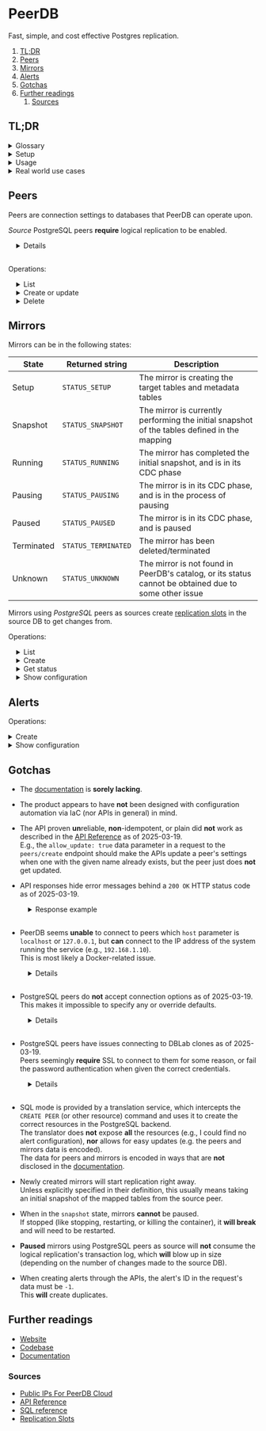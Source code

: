 # PeerDB

Fast, simple, and cost effective Postgres replication.

1. [TL;DR](#tldr)
1. [Peers](#peers)
1. [Mirrors](#mirrors)
1. [Alerts](#alerts)
1. [Gotchas](#gotchas)
1. [Further readings](#further-readings)
   1. [Sources](#sources)

## TL;DR

<details>
  <summary>Glossary</summary>

| Term   | Summary                                                                   |
| ------ | ------------------------------------------------------------------------- |
| Peer   | Connection to a database that PeerDB can query                            |
| Mirror | Stream of changes, feed in real-time, from a source peer to a target peer |
| Alert  | Notifications about issues in flows                                       |

</details>

<details>
  <summary>Setup</summary>

```sh
git clone 'https://github.com/PeerDB-io/peerdb.git' \
&& docker compose -f 'peerdb/docker-compose.yml' up -d
```

</details>

<details>
  <summary>Usage</summary>

```sh
# Connect in SQL mode.
psql 'host=localhost port=9900 password=peerdb'
psql 'postgresql://peerdb.example.org:9900/?password=peerdb'

# Use the REST APIs.
curl -fsS --url 'http://localhost:3000/api/v1/peers/list' --request 'GET' \
  --header "Authorization: Basic $(printf '%s' ':' 'your password here' | base64)"
curl -fsS --url 'http://localhost:3000/api/v1/peers/create' --request 'POST' \
  --header "Authorization: Basic $(printf '%s' ':' 'your password here' | base64)" \
  --header 'Content-Type: application/json' \
  --data '{ … }'
```

</details>

<details>
  <summary>Real world use cases</summary>

```sh
# List peers.
psql "host=localhost port=9900 password=$(gopass show -o 'peerdb/instance')" -c "SELECT id, name, type FROM peers;"
curl -fsS --url 'http://localhost:3000/api/v1/peers/list' \
  -H "Authorization: Basic $(gopass show -o 'peerdb/instance' | xargs printf '%s' ':' | base64)"
```

</details>

## Peers

Peers are connection settings to databases that PeerDB can operate upon.

_Source_ PostgreSQL peers **require** logical replication to be enabled.

<details style="padding: 0 0 1rem 1rem">

```sql
-- Check settings
sourceDb=> SELECT name,setting FROM pg_settings WHERE name IN ('wal_level','rds.logical_replication');
          name           | setting
-------------------------+---------
 rds.logical_replication | on
 wal_level               | logical
(2 rows)
```

```sql
-- Configure sources
ALTER SYSTEM SET wal_level = logical;
ALTER SYSTEM SET max_wal_senders = 10;
ALTER SYSTEM SET max_replication_slots = 10;
```

</details>

Operations:

<details style="padding: 0 0 0 1rem">
  <summary>List</summary>

```sql
SELECT id, name, type FROM peers;
```

```plaintext
GET /api/v1/peers/list
```

</details>

<details style="padding: 0 0 0 1rem">
  <summary>Create or update</summary>

```sql
CREATE PEER IF NOT EXISTS some_postgresql_peer
FROM POSTGRES
WITH (
  host='pg.example.org',
  port='5432',
  database='postgres',
  user='postgres',
  password='password'
);
```

| Peer type  | `peer.type` attribute | Configuration attribute |
| ---------- | --------------------- | ----------------------- |
| ClickHouse | `8`                   | `clickhouse_config`     |
| Kafka      | `9`                   | `kafka_config`          |
| PostgreSQL | `3` or `'POSTGRES'`   | `postgres_config`       |

> The optional `"allow_update": true` attribute in the API seems to do **absolutely nothing** as of the time of writing.

```plaintext
POST /api/v1/peers/create
{
  "allow_update": true,
  "peer": {
    "name": "some_postgresql_peer",
    "type": "POSTGRES",
    "postgres_config": {
      "host": "pg.example.org",
      "port": "5432",
      "database": "postgres",
      "user": "postgres",
      "password": "password"
    }
  }
}
```

</details>

<details style="padding: 0 0 0 1rem">
  <summary>Delete</summary>

```sql
DELETE FROM peers WHERE name == 'some_postgresql_peer';
```

</details>

## Mirrors

Mirrors can be in the following states:

| State      | Returned string     | Description                                                                                           |
| ---------- | ------------------- | ----------------------------------------------------------------------------------------------------- |
| Setup      | `STATUS_SETUP`      | The mirror is creating the target tables and metadata tables                                          |
| Snapshot   | `STATUS_SNAPSHOT`   | The mirror is currently performing the initial snapshot of the tables defined in the mapping          |
| Running    | `STATUS_RUNNING`    | The mirror has completed the initial snapshot, and is in its CDC phase                                |
| Pausing    | `STATUS_PAUSING`    | The mirror is in its CDC phase, and is in the process of pausing                                      |
| Paused     | `STATUS_PAUSED`     | The mirror is in its CDC phase, and is paused                                                         |
| Terminated | `STATUS_TERMINATED` | The mirror has been deleted/terminated                                                                |
| Unknown    | `STATUS_UNKNOWN`    | The mirror is not found in PeerDB's catalog, or its status cannot be obtained due to some other issue |

Mirrors using _PostgreSQL_ peers as sources create [replication slots] in the source DB to get changes from.

Operations:

<details style="padding: 0 0 0 1rem">
  <summary>List</summary>

```plaintext
GET /api/v1/mirrors/list
```

</details>

<details style="padding: 0 0 0 1rem">
  <summary>Create</summary>

| Field                                         | Type            | Required | Default              | Notes                                            |
| --------------------------------------------- | --------------- | -------- | -------------------- | ------------------------------------------------ |
| `flow_job_name`                               | string          | yes      |                      | name of the mirror                               |
| `source_name`                                 | string          | yes      |                      | name of the source peer                          |
| `destination_name`                            | string          | yes      |                      | name of the destination peer                     |
| `table_mappings`                              | array           | yes      |                      |                                                  |
| `table_mappings.source_table_identifier`      | string          | yes      |                      | source schema and table                          |
| `table_mappings.destination_table_identifier` | string          | yes      |                      | destination schema and table                     |
| `table_mappings.exclude`                      | list of strings | no       | []                   | columns excluded from the sync                   |
| `table_mappings.columns`                      | list of objects | no       | []                   | ordering setting; for ClickHouse only            |
| `table_mappings.columns.name`                 | string          | yes      |                      | name of the column                               |
| `table_mappings.columns.ordering`             | number          | yes      |                      | rank of the column                               |
| `idle_timeout_seconds`                        | number          | no       | 60                   |                                                  |
| `publication_name`                            | string          | no       |                      | will be created if not provided                  |
| `max_batch_size`                              | number          | no       | 1000000              |                                                  |
| `do_initial_snapshot`                         | boolean         | yes      |                      |                                                  |
| `snapshot_num_rows_per_partition`             | number          | no       | 1000000              | only used for the initial snapshot               |
| `snapshot_max_parallel_workers`               | number          | no       | 4                    | only used for the initial snapshot               |
| `snapshot_num_tables_in_parallel`             | number          | no       | 1                    | only used for the initial snapshot               |
| `resync`                                      | boolean         | no       | false                | the mirror **must be dropped** before re-syncing |
| `initial_snapshot_only`                       | boolean         | no       | false                |                                                  |
| `soft_delete_col_name`                        | string          | no       | `_PEERDB_IS_DELETED` |                                                  |
| `synced_at_col_name`                          | string          | no       | `_PEERDB_SYNCED_AT`  |                                                  |

```sql
CREATE MIRROR IF NOT EXISTS some_cdc_mirror
FROM main_pg TO snowflake_prod  -- FROM source_peer TO target_peer
WITH TABLE MAPPING
(
  public.regions:main_pg.regions,  -- source_schema.table:target_schema.table
  {
    from: public.countries,  -- source_schema.table
    to: main_pg.countries,   -- target_schema.table
    exclude: [ local_name, size, … ]  -- column_1, …, column_N
  },
  …
)
WITH ( do_initial_copy = true );
```

```plaintext
POST /api/v1/flows/cdc/create
{
  "connection_configs": {
    "flow_job_name": "some_cdc_mirror",
    "source_name": "main_pg",
    "destination_name": "snowflake_prod",
    "do_initial_snapshot": true,
    "table_mappings": [
      {
        "source_table_identifier": "public.regions",
        "destination_table_identifier": "main_pg.regions"
      },
      {
        "source_table_identifier": "public.countries",
        "destination_table_identifier": "main_pg.countries",
        "exclude": [
          "local_name",
          "size",
          …
        ]
      },
      …
    ]
  }
}'
```

</details>

<details style="padding: 0 0 0 1rem">
  <summary>Get status</summary>

```plaintext
POST /api/v1/mirrors/status
{
  "flowJobName": "some_cdc_mirror"
}
```

</details>

<details style="padding: 0 0 0 1rem">
  <summary>Show configuration</summary>

```plaintext
POST /api/v1/mirrors/status
{
  "flowJobName": "some_cdc_mirror",
  "includeFlowInfo": true
}
```

</details>

## Alerts

Operations:

<details>
  <summary>Create</summary>

```plaintext
POST /api/v1/alerts/config
{
  "config": {
    "id": -1,
    "service_type": "slack",
    "service_config": "{\"slot_lag_mb_alert_threshold\":15000,\"open_connections_alert_threshold\":20,\"auth_token\":\"xoxb-012345678901-0123456789012-1234ABcdEFGhijKLMnopQRST\",\"channel_ids\":[\"C01K23X4567\"]}",
    "alert_for_mirrors": [
      "some_cdc_mirror",
      "some_other_mirror"
    ]
  }
}
```

</details>

<details>
  <summary>Show configuration</summary>

```plaintext
GET /api/v1/alerts/config
```

</details>

## Gotchas

- The [documentation] is **sorely lacking**.

- The product appears to have **not** been designed with configuration automation via IaC (nor APIs in general) in mind.

- The API proven **un**reliable, **non**-idempotent, or plain did **not** work as described in the [API Reference] as of
  2025-03-19.<br/>
  E.g., the `allow_update: true` data parameter in a request to the `peers/create` endpoint should make the APIs update
  a peer's settings when one with the given name already exists, but the peer just does **not** get updated.

- API responses hide error messages behind a `200 OK` HTTP status code as of 2025-03-19.

  <details style="padding: 0 0 1rem 1rem;">
    <summary>Response example</summary>

  Output of a `ansible.builtin.uri` Ansible task executed against the PeerDB server:

  ```json
  {
    "json": {
      "message": "POSTGRES peer some_pg_peer was invalidated: failed to create connection: failed to connect to `user=me database=testDb`:\n\t172.31.40.46:6005 (dblab.example.org): tls error: server refused TLS connection\n\t172.31.40.46:6005 (dblab.example.org): failed SASL auth: FATAL: password authentication failed for user \"me\" (SQLSTATE 28P01)",
      "status": "FAILED"
    },
    "msg": "OK (426 bytes)",
    "status": 200,
    "url": "http://localhost:3000/api/v1/peers/create",
  }
  ```

  </details>

- PeerDB seems **unable** to connect to peers which `host` parameter is `localhost` or `127.0.0.1`, but **can** connect
  to the IP address of the system running the service (e.g., `192.168.1.10`).<br/>
  This is most likely a Docker-related issue.

  <details style="padding: 0 0 1rem 1rem;">

  ```sh
  $ docker run --rm --name 'postgres' -d -p '10000:5432' -e POSTGRES_PASSWORD='password' 'postgres:15.5'
  1cb9d450f1c1112601022dec4315a4dac7f564ee67760788850e4f61a8b5d8fb

  $ psql 'host=localhost port=10000 user=postgres password=password' -c '\conninfo'
  You are connected to database "postgres" as user "postgres" on host "localhost" (address "127.0.0.1") at port "10000".

  $ psql 'host=192.168.1.10 port=10000 user=postgres password=password' -c '\conninfo'
  You are connected to database "postgres" as user "postgres" on host "192.168.1.10" at port "10000".

  $ psql 'host=localhost port=9900 user=me password=peerdb'
  psql (15.8, server 14)
  Type "help" for help.
  me=> CREATE PEER IF NOT EXISTS some_pg_peer FROM POSTGRES WITH (host='localhost', port='10000', user='postgres', password='password', database='postgres');
  ERROR:  User provided error: ErrorInfo: ERROR, internal_error, failed to create peer: POSTGRES peer some_pg_peer was invalidated: failed to create connection: failed to connect to `user=postgres database=postgres`:
          127.0.0.1:10000 (localhost): dial error: dial tcp 127.0.0.1:10000: connect: connection refused
          [::1]:10000 (localhost): dial error: dial tcp [::1]:10000: connect: cannot assign requested address
          127.0.0.1:10000 (localhost): dial error: dial tcp 127.0.0.1:10000: connect: connection refused
          [::1]:10000 (localhost): dial error: dial tcp [::1]:10000: connect: cannot assign requested address
  me=> CREATE PEER IF NOT EXISTS some_pg_peer FROM POSTGRES WITH (host='192.168.1.10', port='10000', user='postgres', password='password', database='postgres');
  OK
  ```

  </details>

- PostgreSQL peers do **not** accept connection options as of 2025-03-19.<br/>
  This makes it impossible to specify any or override defaults.

  <details style="padding: 0 0 1rem 1rem;">

  The connection string is composed in code.<br/>
  The [data structure specifying its parameters][peers.proto#PostgresConfig] does **not** accept options, **nor**
  explicit connection strings.

  ```go
  // https://github.com/PeerDB-io/peerdb/blob/6a591128908cbd76df8f7e4094ec838fac08dcda/protos/peers.proto#L73
  message PostgresConfig {
    string host = 1;
    uint32 port = 2;
    string user = 3;
    string password = 4 [(peerdb_redacted) = true];
    string database = 5;
    // defaults to _peerdb_internal
    optional string metadata_schema = 7;
    optional SSHConfig ssh_config = 8;
  }
  ```

  </details>

- PostgreSQL peers have issues connecting to DBLab clones as of 2025-03-19.<br/>
  Peers seemingly **require** SSL to connect to them for some reason, or fail the password authentication when given the
  correct credentials.

  <details style="padding: 0 0 1rem 1rem;">

  ```sh
  $ nc -vz dblab.example.org 6005
  Ncat: Version 7.93 ( https://nmap.org/ncat )
  Ncat: Connected to 172.31.40.46:6005.
  Ncat: 0 bytes sent, 0 bytes received in 0.04 seconds.

  $ psql 'postgresql://dblab.example.org:6005/testDb?user=me&password=1q2w3e4r' -c '\conninfo'
  You are connected to database "testDb" as user "me" on host "dblab.example.org" (address "172.31.40.46") at port "6005".

  $ psql 'host=localhost port=9900 password=peerdb'
  psql (15.8, server 14)
  Type "help" for help.

  me=> CREATE PEER IF NOT EXISTS some_pg_peer FROM POSTGRES WITH (host='dblab.example.org', port='6005', user='me', password='1q2w3e4r', database='testDb');
  ERROR:  User provided error: ErrorInfo: ERROR, internal_error, failed to create peer: POSTGRES peer some_pg_peer was invalidated: failed to create connection: failed to connect to `user=me database=testDb`:
          172.31.40.46:6005 (dblab.example.org): tls error: server refused TLS connection
          172.31.40.46:6005 (dblab.example.org): failed SASL auth: FATAL: password authentication failed for user "me" (SQLSTATE 28P01)
  ```

  </details>

- SQL mode is provided by a translation service, which intercepts the `CREATE PEER` (or other resource) command and
  uses it to create the correct resources in the PostgreSQL backend.<br/>
  The translator does **not** expose **all** the resources (e.g., I could find no alert configuration), **nor** allows
  for easy updates (e.g. the peers and mirrors data is encoded).<br/>
  The data for peers and mirrors is encoded in ways that are **not** disclosed in the [documentation].

- Newly created mirrors will start replication right away.<br/>
  Unless explicitly specified in their definition, this usually means taking an initial snapshot of the mapped tables
  from the source peer.

- When in the `snapshot` state, mirrors **cannot** be paused.<br/>
  If stopped (like stopping, restarting, or killing the container), it **will break** and will need to be restarted.

- **Paused** mirrors using PostgreSQL peers as source will **not** consume the logical replication's transaction log,
  which **will** blow up in size (depending on the number of changes made to the source DB).

- When creating alerts through the APIs, the alert's ID in the request's data must be `-1`.<br/>
  This **will** create duplicates.

## Further readings

- [Website]
- [Codebase]
- [Documentation]

### Sources

- [Public IPs For PeerDB Cloud]
- [API Reference]
- [SQL reference]
- [Replication Slots]

<!--
  Reference
  ═╬═Time══
  -->

<!-- In-article sections -->
<!-- Knowledge base -->
<!-- Files -->
<!-- Upstream -->
[api reference]: https://docs.peerdb.io/peerdb-api/reference
[codebase]: https://github.com/PeerDB-io/peerdb
[documentation]: https://docs.peerdb.io/
[peers.proto#PostgresConfig]: https://github.com/PeerDB-io/peerdb/blob/6a591128908cbd76df8f7e4094ec838fac08dcda/protos/peers.proto#L73
[public ips for peerdb cloud]: https://docs.peerdb.io/peerdb-cloud/ip-table
[sql reference]: https://docs.peerdb.io/sql/reference
[website]: https://www.peerdb.io/

<!-- Others -->
[replication slots]: https://www.postgresql.org/docs/current/logicaldecoding-explanation.html#LOGICALDECODING-REPLICATION-SLOTS
